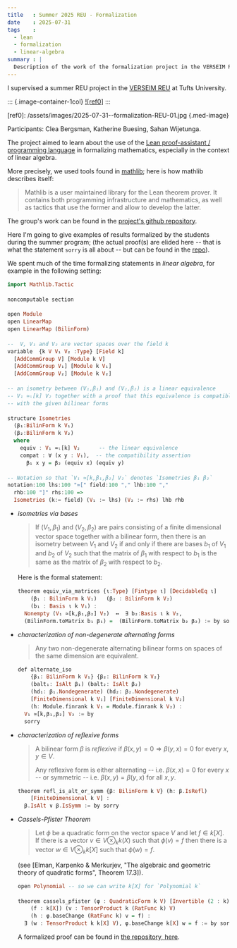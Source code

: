 ```yaml
---
title   : Summer 2025 REU - Formalization 
date    : 2025-07-31
tags    :
  - lean
  - formalization
  - linear-algebra
summary : |
  Description of the work of the formalization project in the VERSEIM REU for Summer 2025.
---
```


I supervised a summer REU project in the [VERSEIM
REU](https://sites.tufts.edu/verseimreu/) at Tufts University. 

::: {.image-container-1col}
[![ref0]](/assets/images/2025-07-31--formalization-REU-01.jpg)
:::

[ref0]: /assets/images/2025-07-31--formalization-REU-01.jpg {.med-image}

Participants: Clea Bergsman, Katherine Buesing, Sahan Wijetunga.

The project aimed to learn about the use of the [Lean proof-assistant
/ programming language](https://leanprover-community.github.io/) in
formalizing mathematics, especially in the context of linear algebra.

More precisely, we used tools found in
[mathlib](https://github.com/leanprover-community/mathlib4/); here is
how mathlib describes itself:

> Mathlib is a user maintained library for the Lean theorem prover. It
> contains both programming infrastructure and mathematics, as well as
> tactics that use the former and allow to develop the latter.

The group's work can be found in the [project's
github repository](https://github.com/gmcninch-tufts/VERSEIM-2025).


Here I'm going to give examples of results formalized by the students
during the summer program; (the actual proof(s) are elided here --
that is what the statement `sorry` is all about -- but can be found
in the [repo](https://github.com/gmcninch-tufts/VERSEIM-2025)).

We spent much of the time formalizing statements in *linear algebra*,
for example in the following setting:

``` haskell
import Mathlib.Tactic

noncomputable section     

open Module
open LinearMap
open LinearMap (BilinForm)

--  V, V₁ and V₂ are vector spaces over the field k 
variable  {k V V₁ V₂ :Type} [Field k] 
  [AddCommGroup V] [Module k V]
  [AddCommGroup V₁] [Module k V₁]
  [AddCommGroup V₂] [Module k V₂]

-- an isometry between (V₁,β₁) and (V₂,β₂) is a linear equivalence
-- V₁ ≃ₗ[k] V₂ together with a proof that this equivalence is compatible 
-- with the given bilinear forms

structure Isometries
  (β₁:BilinForm k V₁) 
  (β₂:BilinForm k V₂)
  where
    equiv : V₁ ≃ₗ[k] V₂      -- the linear equivalence
    compat : ∀ (x y : V₁),  -- the compatibility assertion
	  β₁ x y = β₂ (equiv x) (equiv y) 

-- Notation so that `V₁ ≃[k,β₁,β₂] V₂` denotes `Isometries β₁ β₂` 
notation:100 lhs:100 "≃[" field:100 "," lhb:100 "," 
  rhb:100 "]" rhs:100 => 
  Isometries (k:= field) (V₁ := lhs) (V₂ := rhs) lhb rhb
```

- *isometries via bases*

  > If $(V_1,\beta_1)$ and $(V_2,\beta_2)$ are pairs consisting of a
  > finite dimensional vector space together with a bilinear form, then
  > there is an isometry between $V_1$ and $V_2$ if and only if there
  > are bases $b_1$ of $V_1$ and $b_2$ of $V_2$ such that the matrix of
  > $\beta_1$ with respect to $b_1$ is the same as the matrix of
  > $\beta_2$ with respect to $b_2$.

  Here is the formal statement:

  ``` haskell
  theorem equiv_via_matrices {ι:Type} [Fintype ι] [DecidableEq ι]
      (β₁ : BilinForm k V₁)   (β₂ : BilinForm k V₂) 
      (b₁ : Basis ι k V₁) :
    Nonempty (V₁ ≃[k,β₁,β₂] V₂)  ↔  ∃ b₂:Basis ι k V₂,
	(BilinForm.toMatrix b₁ β₁) =  (BilinForm.toMatrix b₂ β₂) := by sorry

  ```

- *characterization of non-degenerate alternating forms*

  > Any two non-degenerate alternating bilinear forms on spaces of the
  > same dimension are equivalent.


  ``` haskell
  def alternate_iso 
      {β₁: BilinForm k V₁} {β₂: BilinForm k V₂} 
      (balt₁: IsAlt β₁) (balt₂: IsAlt β₂)
      (hd₁: β₁.Nondegenerate) (hd₂: β₂.Nondegenerate) 
      [FiniteDimensional k V₁] [FiniteDimensional k V₂]
      (h: Module.finrank k V₁ = Module.finrank k V₂) : 
	V₁ ≃[k,β₁,β₂] V₂ := by 
    sorry
  
  ```

- *characterization of reflexive forms*
   
  > A bilinear form $β$ is *reflexive* if $β(x,y) = 0 \Rightarrow
  > β(y,x) = 0$ for every $x,y \in V$.
  >
  > Any reflexive form is either alternating -- i.e. $β(x,x) = 0$ for
  > every $x$ -- or symmetric  -- i.e. $β(x,y) = β(y,x)$ for all $x,y$.

  ``` haskell
  theorem refl_is_alt_or_symm {β: BilinForm k V} (h: β.IsRefl) 
      [FiniteDimensional k V] :
    β.IsAlt ∨ β.IsSymm := by sorry
  ```

- *Cassels-Pfister Theorem*
  
  > Let $\phi$ be a quadratic form on the vector space $V$ and let $f
  > \in k[X]$. If there is a vector $v \in V \otimes_k k(X)$ such that
  > $\phi(v) = f$ then there is a vector $w \in V \otimes_k k[X]$ such that
  > $\phi(w) = f$.

  (see [Elman, Karpenko & Merkurjev, "The algebraic and
  geometric theory of quadratic forms", Theorem 17.3]).

  ``` haskell
  open Polynomial -- so we can write k[X] for `Polynomial k`
  
  theorem cassels_pfister (φ : QuadraticForm k V) [Invertible (2 : k)]
      (f : k[X]) (v : TensorProduct k (RatFunc k) V) 
      (h : φ.baseChange (RatFunc k) v = f) :
    ∃ (w : TensorProduct k k[X] V), φ.baseChange k[X] w = f := by sorry
  ```
  
  A formalized proof can be found in [the repository,
  here](https://github.com/gmcninch-tufts/VERSEIM-2025/tree/main/VERSEIM2025/Forms/RationalFunctionFields).
